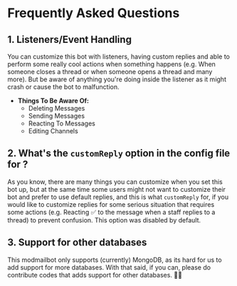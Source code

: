 # Frequently Asked Questions

## 1. Listeners/Event Handling
You can customize this bot with listeners, having custom replies and able to perform some really cool actions when something happens (e.g. When someone closes a thread or when someone opens a thread and many more). But be aware of anything you're doing inside the listener as it might crash or cause the bot to malfunction.
 - **Things To Be Aware Of:**
      - Deleting Messages
      - Sending Messages
      - Reacting To Messages
      - Editing Channels

## 2. What's the `customReply` option in the config file for ?
As you know, there are many things you can customize when you set this bot up, but at the same time some users might not want to customize their bot and prefer to use default replies, and this is what `customReply` for, if you would like to customize replies for some serious situation that requires some actions (e.g. Reacting ✅ to the message when a staff replies to a thread) to prevent confusion. This option was disabled by default. 

## 3. Support for other databases
This modmailbot only supports (currently) MongoDB, as its hard for us to add support for more databases. With that said, if you can, please do contribute codes that adds support for other databases. 🤗🤗